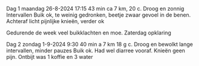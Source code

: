 Dag 1 maandag 26-8-2024 17:15 43 min ca 7 km, 20 c. Droog en zonnig
Intervallen
Buik ok, te weinig gedronken, beetje zwaar gevoel in de benen. 
Achteraf licht pijnlijke knieën, verder ok

Gedurende de week veel buikklachten en moe. Zaterdag opklaring 

Dag 2 zondag 1-9-2024 9:30 40 min  a 7 km 18 g c.
Droog en bewolkt
lange intervallen, minder pauzes
Buik ok. Had wel diarree vooraf.
Knieën geen pijn.
Ontbijt was 1 koffie en 3 water

